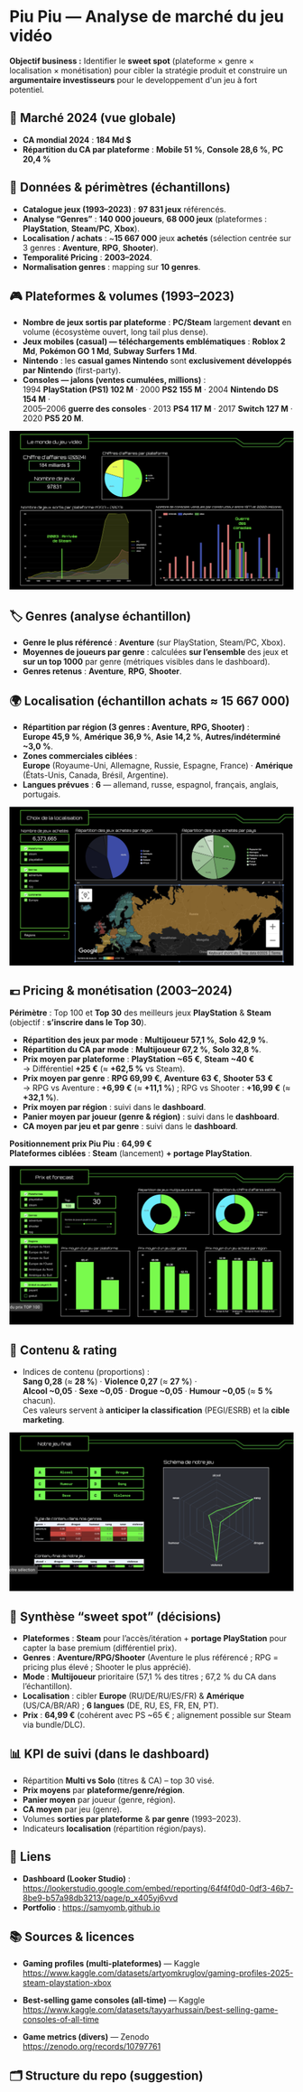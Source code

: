 # Piu Piu — Analyse de marché du jeu vidéo

**Objectif business :** Identifier le **sweet spot** (plateforme × genre × localisation × monétisation) pour cibler la stratégie produit et construire un **argumentaire investisseurs** pour le developpement d'un jeu à fort potentiel.


## 🔭 Marché 2024 (vue globale)
- **CA mondial 2024** : **184 Md $**
- **Répartition du CA par plateforme** : **Mobile 51 %**, **Console 28,6 %**, **PC 20,4 %**


## 🧾 Données & périmètres (échantillons)
- **Catalogue jeux (1993–2023)** : **97 831 jeux** référencés.
- **Analyse “Genres”** : **140 000 joueurs**, **68 000 jeux** (plateformes : **PlayStation**, **Steam/PC**, **Xbox**).
- **Localisation / achats** : ~**15 667 000** jeux **achetés** (sélection centrée sur 3 genres : **Aventure**, **RPG**, **Shooter**).
- **Temporalité Pricing** : **2003–2024**.
- **Normalisation genres** : mapping sur **10 genres**.


## 🎮 Plateformes & volumes (1993–2023)
- **Nombre de jeux sortis par plateforme** : **PC/Steam** largement **devant** en volume (écosystème ouvert, long tail plus dense).
- **Jeux mobiles (casual) — téléchargements emblématiques** : **Roblox 2 Md**, **Pokémon GO 1 Md**, **Subway Surfers 1 Md**.
- **Nintendo** : les **casual games Nintendo** sont **exclusivement développés par Nintendo** (first-party).
- **Consoles — jalons (ventes cumulées, millions)** :  
  1994 **PlayStation (PS1) 102 M** · 2000 **PS2 155 M** · 2004 **Nintendo DS 154 M** ·  
  2005–2006 **guerre des consoles** · 2013 **PS4 117 M** · 2017 **Switch 127 M** · 2020 **PS5 20 M**.

![Dashboard – Overview](lookerstudio/screenshot-overview.png)

## 🏷️ Genres (analyse échantillon)
- **Genre le plus référencé** : **Aventure** (sur PlayStation, Steam/PC, Xbox).
- **Moyennes de joueurs par genre** : calculées **sur l’ensemble** des jeux et **sur un top 1000** par genre (métriques visibles dans le dashboard).
- **Genres retenus** : **Aventure**, **RPG**, **Shooter**.


## 🌍 Localisation (échantillon achats ≈ 15 667 000)
- **Répartition par région (3 genres : Aventure, RPG, Shooter)** :  
  **Europe 45,9 %**, **Amérique 36,9 %**, **Asie 14,2 %**, **Autres/indéterminé ~3,0 %**.
- **Zones commerciales ciblées** :  
  **Europe** (Royaume-Uni, Allemagne, Russie, Espagne, France) · **Amérique** (États-Unis, Canada, Brésil, Argentine).
- **Langues prévues** : **6** — allemand, russe, espagnol, français, anglais, portugais.

![Dashboard – Localisation](lookerstudio/screenshot-localisation.png)

## 💶 Pricing & monétisation (2003–2024)
**Périmètre** : Top 100 et **Top 30** des meilleurs jeux **PlayStation** & **Steam** (objectif : **s’inscrire dans le Top 30**).

- **Répartition des jeux par mode** : **Multijoueur 57,1 %**, **Solo 42,9 %**.  
- **Répartition du CA par mode** : **Multijoueur 67,2 %**, **Solo 32,8 %**.
- **Prix moyen par plateforme** : **PlayStation ~65 €**, **Steam ~40 €**  
  → Différentiel **+25 €** (≈ **+62,5 %** vs Steam).
- **Prix moyen par genre** : **RPG 69,99 €**, **Aventure 63 €**, **Shooter 53 €**  
  → RPG vs Aventure : **+6,99 €** (≈ **+11,1 %**) ; RPG vs Shooter : **+16,99 €** (≈ **+32,1 %**).
- **Prix moyen par région** : suivi dans le **dashboard**.
- **Panier moyen par joueur (genre & région)** : suivi dans le **dashboard**.
- **CA moyen par jeu et par genre** : suivi dans le **dashboard**.

**Positionnement prix Piu Piu** : **64,99 €**  
**Plateformes ciblées** : **Steam** (lancement) **+ portage PlayStation**.

![Dashboard – Pricing](lookerstudio/screenshot-pricing.png)

## 🧩 Contenu & rating
- Indices de contenu (proportions) :  
  **Sang 0,28** (≈ **28 %**) · **Violence 0,27** (≈ **27 %**) ·  
  **Alcool ~0,05** · **Sexe ~0,05** · **Drogue ~0,05** · **Humour ~0,05** (≈ **5 %** chacun).  
Ces valeurs servent à **anticiper la classification** (PEGI/ESRB) et la **cible marketing**.

![Dashboard – Contenu](lookerstudio/screenshot-contenu.png)

## 🧠 Synthèse “sweet spot” (décisions)
- **Plateformes** : **Steam** pour l’accès/itération + **portage PlayStation** pour capter la base premium (différentiel prix).  
- **Genres** : **Aventure/RPG/Shooter** (Aventure le plus référencé ; RPG = pricing plus élevé ; Shooter le plus apprécié).  
- **Mode** : **Multijoueur** prioritaire (57,1 % des titres ; 67,2 % du CA dans l’échantillon).  
- **Localisation** : cibler **Europe** (RU/DE/RU/ES/FR) & **Amérique** (US/CA/BR/AR) ; **6 langues** (DE, RU, ES, FR, EN, PT).  
- **Prix** : **64,99 €** (cohérent avec PS ~65 € ; alignement possible sur Steam via bundle/DLC).


## 📊 KPI de suivi (dans le dashboard)
- Répartition **Multi vs Solo** (titres & CA) – top 30 visé.  
- **Prix moyens** par **plateforme/genre/région**.  
- **Panier moyen** par joueur (genre, région).  
- **CA moyen** par jeu (genre).  
- Volumes **sorties par plateforme** & **par genre** (1993–2023).  
- Indicateurs **localisation** (répartition région/pays).


## 🔗 Liens
- **Dashboard (Looker Studio)** : https://lookerstudio.google.com/embed/reporting/64f4f0d0-0df3-46b7-8be9-b57a98db3213/page/p_x405yj6vvd
- **Portfolio** : https://samyomb.github.io


## 📚 Sources & licences

- **Gaming profiles (multi-plateformes)** — Kaggle  
  https://www.kaggle.com/datasets/artyomkruglov/gaming-profiles-2025-steam-playstation-xbox  

- **Best-selling game consoles (all-time)** — Kaggle  
  https://www.kaggle.com/datasets/tayyarhussain/best-selling-game-consoles-of-all-time  

- **Game metrics (divers)** — Zenodo  
  https://zenodo.org/records/10797761  

## 🗂️ Structure du repo (suggestion)
